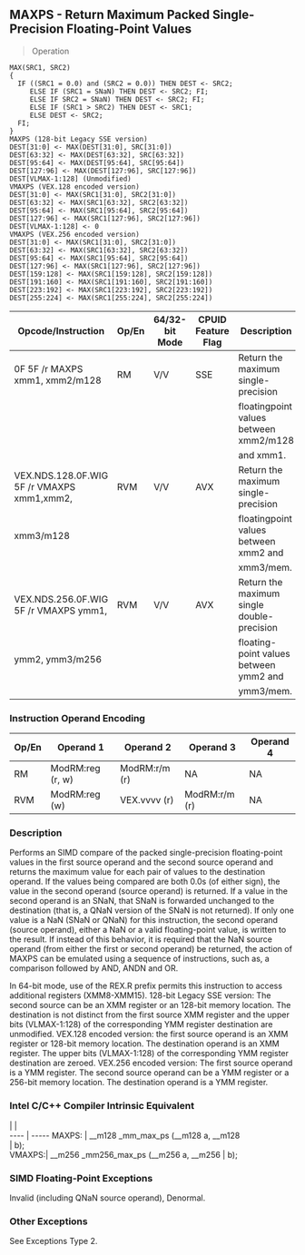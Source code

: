 ## MAXPS - Return Maximum Packed Single-Precision Floating-Point Values

> Operation

``` slim
MAX(SRC1, SRC2)
{
  IF ((SRC1 = 0.0) and (SRC2 = 0.0)) THEN DEST <- SRC2;
     ELSE IF (SRC1 = SNaN) THEN DEST <- SRC2; FI;
     ELSE IF SRC2 = SNaN) THEN DEST <- SRC2; FI;
     ELSE IF (SRC1 > SRC2) THEN DEST <- SRC1;
     ELSE DEST <- SRC2;
  FI;
}
MAXPS (128-bit Legacy SSE version)
DEST[31:0] <- MAX(DEST[31:0], SRC[31:0])
DEST[63:32] <- MAX(DEST[63:32], SRC[63:32])
DEST[95:64] <- MAX(DEST[95:64], SRC[95:64])
DEST[127:96] <- MAX(DEST[127:96], SRC[127:96])
DEST[VLMAX-1:128] (Unmodified)
VMAXPS (VEX.128 encoded version)
DEST[31:0] <- MAX(SRC1[31:0], SRC2[31:0])
DEST[63:32] <- MAX(SRC1[63:32], SRC2[63:32])
DEST[95:64] <- MAX(SRC1[95:64], SRC2[95:64])
DEST[127:96] <- MAX(SRC1[127:96], SRC2[127:96])
DEST[VLMAX-1:128] <- 0
VMAXPS (VEX.256 encoded version)
DEST[31:0] <- MAX(SRC1[31:0], SRC2[31:0])
DEST[63:32] <- MAX(SRC1[63:32], SRC2[63:32])
DEST[95:64] <- MAX(SRC1[95:64], SRC2[95:64])
DEST[127:96] <- MAX(SRC1[127:96], SRC2[127:96])
DEST[159:128] <- MAX(SRC1[159:128], SRC2[159:128])
DEST[191:160] <- MAX(SRC1[191:160], SRC2[191:160])
DEST[223:192] <- MAX(SRC1[223:192], SRC2[223:192])
DEST[255:224] <- MAX(SRC1[255:224], SRC2[255:224])

```

 Opcode/Instruction                        | Op/En| 64/32-bit Mode| CPUID Feature Flag| Description                               
 ---  | --- | --- | --- | ---
 0F 5F /r MAXPS xmm1, xmm2/m128            | RM   | V/V           | SSE               | Return the maximum single-precision       
                                           |      |               |                   | floatingpoint values between xmm2/m128    
                                           |      |               |                   | and xmm1.                                 
 VEX.NDS.128.0F.WIG 5F /r VMAXPS xmm1,xmm2,| RVM  | V/V           | AVX               | Return the maximum single-precision       
 xmm3/m128                                 |      |               |                   | floatingpoint values between xmm2 and     
                                           |      |               |                   | xmm3/mem.                                 
 VEX.NDS.256.0F.WIG 5F /r VMAXPS ymm1,     | RVM  | V/V           | AVX               | Return the maximum single double-precision
 ymm2, ymm3/m256                           |      |               |                   | floating-point values between ymm2 and    
                                           |      |               |                   | ymm3/mem.                                 

### Instruction Operand Encoding
 Op/En| Operand 1       | Operand 2    | Operand 3    | Operand 4
 ---  | --- | --- | --- | ---
 RM   | ModRM:reg (r, w)| ModRM:r/m (r)| NA           | NA       
 RVM  | ModRM:reg (w)   | VEX.vvvv (r) | ModRM:r/m (r)| NA       

### Description
Performs an SIMD compare of the packed single-precision floating-point values
in the first source operand and the second source operand and returns the maximum
value for each pair of values to the destination operand. If the values being
compared are both 0.0s (of either sign), the value in the second operand (source
operand) is returned. If a value in the second operand is an SNaN, that SNaN
is forwarded unchanged to the destination (that is, a QNaN version of the SNaN
is not returned). If only one value is a NaN (SNaN or QNaN) for this instruction,
the second operand (source operand), either a NaN or a valid floating-point
value, is written to the result. If instead of this behavior, it is required
that the NaN source operand (from either the first or second operand) be returned,
the action of MAXPS can be emulated using a sequence of instructions, such as,
a comparison followed by AND, ANDN and OR.

In 64-bit mode, use of the REX.R prefix permits this instruction to access additional
registers (XMM8-XMM15). 128-bit Legacy SSE version: The second source can be
an XMM register or an 128-bit memory location. The destination is not distinct
from the first source XMM register and the upper bits (VLMAX-1:128) of the corresponding
YMM register destination are unmodified. VEX.128 encoded version: the first
source operand is an XMM register or 128-bit memory location. The destination
operand is an XMM register. The upper bits (VLMAX-1:128) of the corresponding
YMM register destination are zeroed. VEX.256 encoded version: The first source
operand is a YMM register. The second source operand can be a YMM register or
a 256-bit memory location. The destination operand is a YMM register.



### Intel C/C++ Compiler Intrinsic Equivalent
   | |  
---- | -----
 MAXPS: | __m128 _mm_max_ps (__m128 a, __m128   
        | b);                                   
 VMAXPS:| __m256 _mm256_max_ps (__m256 a, __m256
        | b);                                   

### SIMD Floating-Point Exceptions
Invalid (including QNaN source operand), Denormal.


### Other Exceptions
See Exceptions Type 2.
